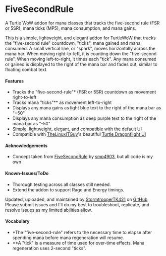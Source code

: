 # FiveSecondRule
A Turtle WoW addon for mana classes that tracks the five-second rule (FSR or 5SR), mana ticks (MP5), mana consumption, and mana gains.

This is a simple, lightweight, and elegant addon for TurtleWoW that tracks the "five-second rule" countdown, "ticks", mana gained and mana consumed. A small vertical line, or "spark", moves horizontally across the mana bar. When moving right-to-left, it is counting down the "five-second rule". When moving left-to-right, it times each "tick". Any mana consumed or gained is displayed to the right of the mana bar and fades out, similar to floating combat text.

<h4>Features</h4>

- Tracks the "five-second-rule"* (FSR or 5SR) countdown as movement right-to-left
- Tracks mana "ticks"** as movement left-to-right
- Displays any mana gains as light blue text to the right of the mana bar as "+50"
- Displays any mana consumption as deep purple text to the right of the mana bar as "-50"
- Simple, lightweight, elegant, and compatible with the default UI
- Compatible with [TheLinuxITGuy](https://github.com/TheLinuxITGuy)'s beautiful [Turtle Dragonflight UI](https://github.com/TheLinuxITGuy/Turtle-Dragonflight)

<h4>Acknowledgements</h4>

- Concept taken from [FiveSecondRule](https://github.com/smp4903/FiveSecondRule) by [smp4903](https://github.com/smp4903), but all code is my own

<h4>Known-Issues/ToDo</h4>

- Thorough testing across all classes still needed.
- Extend the addon to support Rage and Energy timings.

Updated, uploaded, and maintained by [StormtrooperTK421](https://discordapp.com/users/237746068844969994) on [GitHub](https://github.com/DustinChecketts/FiveSecondRule).
Please submit issues and I'll do my best to troubleshoot, replicate, and resolve issues as my limited abilities allow.

<h4>Vocabulary</h4>

- *The "five-second-rule" refers to the necessary time to elapse after spending mana before mana regeneration will resume.
- **A "tick" is a measure of time used for over-time effects. Mana regeneration uses 2-second "ticks".
